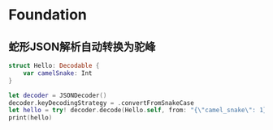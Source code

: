 # Foundation

## 蛇形JSON解析自动转换为驼峰

```swift
struct Hello: Decodable {
    var camelSnake: Int
}

let decoder = JSONDecoder()
decoder.keyDecodingStrategy = .convertFromSnakeCase
let hello = try! decoder.decode(Hello.self, from: "{\"camel_snake\": 1}".data(using: .utf8)!)
print(hello)
```
